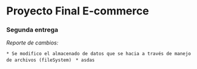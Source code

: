 # Proyecto Final E-commerce

### Segunda entrega 

*Reporte de cambios:*

` * Se modifico el almacenado de datos que se hacia a través de manejo de archivos (fileSystem) `
` * asdas`

